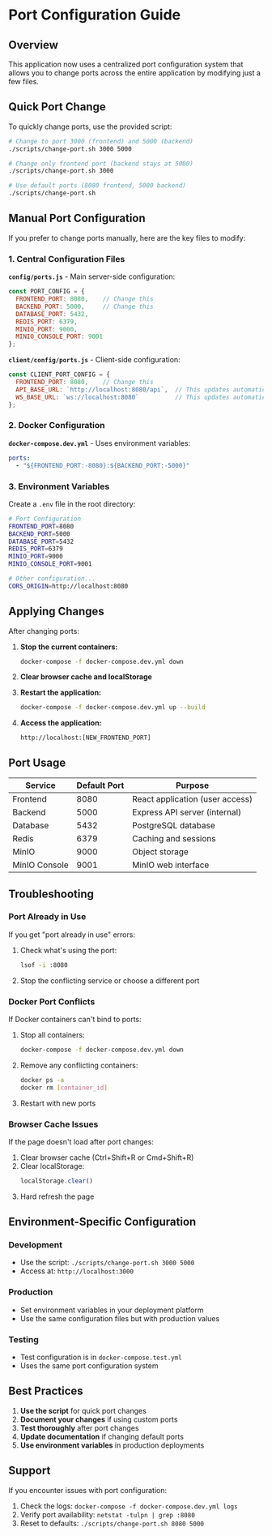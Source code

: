 # Port Configuration Guide

## Overview

This application now uses a centralized port configuration system that allows you to change ports across the entire application by modifying just a few files.

## Quick Port Change

To quickly change ports, use the provided script:

```bash
# Change to port 3000 (frontend) and 5000 (backend)
./scripts/change-port.sh 3000 5000

# Change only frontend port (backend stays at 5000)
./scripts/change-port.sh 3000

# Use default ports (8080 frontend, 5000 backend)
./scripts/change-port.sh
```

## Manual Port Configuration

If you prefer to change ports manually, here are the key files to modify:

### 1. Central Configuration Files

**`config/ports.js`** - Main server-side configuration:
```javascript
const PORT_CONFIG = {
  FRONTEND_PORT: 8080,    // Change this
  BACKEND_PORT: 5000,     // Change this
  DATABASE_PORT: 5432,
  REDIS_PORT: 6379,
  MINIO_PORT: 9000,
  MINIO_CONSOLE_PORT: 9001
};
```

**`client/config/ports.js`** - Client-side configuration:
```javascript
const CLIENT_PORT_CONFIG = {
  FRONTEND_PORT: 8080,    // Change this
  API_BASE_URL: `http://localhost:8080/api`,  // This updates automatically
  WS_BASE_URL: `ws://localhost:8080`          // This updates automatically
};
```

### 2. Docker Configuration

**`docker-compose.dev.yml`** - Uses environment variables:
```yaml
ports:
  - "${FRONTEND_PORT:-8080}:${BACKEND_PORT:-5000}"
```

### 3. Environment Variables

Create a `.env` file in the root directory:
```bash
# Port Configuration
FRONTEND_PORT=8080
BACKEND_PORT=5000
DATABASE_PORT=5432
REDIS_PORT=6379
MINIO_PORT=9000
MINIO_CONSOLE_PORT=9001

# Other configuration...
CORS_ORIGIN=http://localhost:8080
```

## Applying Changes

After changing ports:

1. **Stop the current containers:**
   ```bash
   docker-compose -f docker-compose.dev.yml down
   ```

2. **Clear browser cache and localStorage**

3. **Restart the application:**
   ```bash
   docker-compose -f docker-compose.dev.yml up --build
   ```

4. **Access the application:**
   ```
   http://localhost:[NEW_FRONTEND_PORT]
   ```

## Port Usage

| Service | Default Port | Purpose |
|---------|-------------|---------|
| Frontend | 8080 | React application (user access) |
| Backend | 5000 | Express API server (internal) |
| Database | 5432 | PostgreSQL database |
| Redis | 6379 | Caching and sessions |
| MinIO | 9000 | Object storage |
| MinIO Console | 9001 | MinIO web interface |

## Troubleshooting

### Port Already in Use
If you get "port already in use" errors:

1. Check what's using the port:
   ```bash
   lsof -i :8080
   ```

2. Stop the conflicting service or choose a different port

### Docker Port Conflicts
If Docker containers can't bind to ports:

1. Stop all containers:
   ```bash
   docker-compose -f docker-compose.dev.yml down
   ```

2. Remove any conflicting containers:
   ```bash
   docker ps -a
   docker rm [container_id]
   ```

3. Restart with new ports

### Browser Cache Issues
If the page doesn't load after port changes:

1. Clear browser cache (Ctrl+Shift+R or Cmd+Shift+R)
2. Clear localStorage:
   ```javascript
   localStorage.clear()
   ```
3. Hard refresh the page

## Environment-Specific Configuration

### Development
- Use the script: `./scripts/change-port.sh 3000 5000`
- Access at: `http://localhost:3000`

### Production
- Set environment variables in your deployment platform
- Use the same configuration files but with production values

### Testing
- Test configuration is in `docker-compose.test.yml`
- Uses the same port configuration system

## Best Practices

1. **Use the script** for quick port changes
2. **Document your changes** if using custom ports
3. **Test thoroughly** after port changes
4. **Update documentation** if changing default ports
5. **Use environment variables** in production deployments

## Support

If you encounter issues with port configuration:

1. Check the logs: `docker-compose -f docker-compose.dev.yml logs`
2. Verify port availability: `netstat -tulpn | grep :8080`
3. Reset to defaults: `./scripts/change-port.sh 8080 5000`
